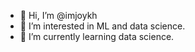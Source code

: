 - 👋 Hi, I’m @imjoykh
- 👀 I’m interested in ML and data science. 
- 🌱 I’m currently learning data science.
  
